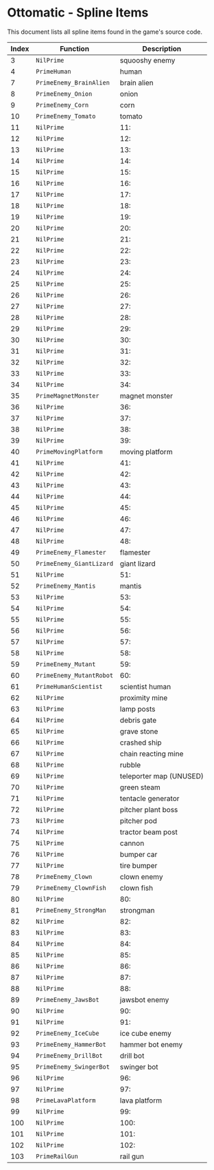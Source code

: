 # Ottomatic - Spline Items

This document lists all spline items found in the game's source code.

| Index | Function | Description |
|-------|----------|-------------|
| 3 | `NilPrime` | squooshy enemy |
| 4 | `PrimeHuman` | human |
| 7 | `PrimeEnemy_BrainAlien` | brain alien |
| 8 | `PrimeEnemy_Onion` | onion |
| 9 | `PrimeEnemy_Corn` | corn |
| 10 | `PrimeEnemy_Tomato` | tomato |
| 11 | `NilPrime` | 11: |
| 12 | `NilPrime` | 12: |
| 13 | `NilPrime` | 13: |
| 14 | `NilPrime` | 14: |
| 15 | `NilPrime` | 15: |
| 16 | `NilPrime` | 16: |
| 17 | `NilPrime` | 17: |
| 18 | `NilPrime` | 18: |
| 19 | `NilPrime` | 19: |
| 20 | `NilPrime` | 20: |
| 21 | `NilPrime` | 21: |
| 22 | `NilPrime` | 22: |
| 23 | `NilPrime` | 23: |
| 24 | `NilPrime` | 24: |
| 25 | `NilPrime` | 25: |
| 26 | `NilPrime` | 26: |
| 27 | `NilPrime` | 27: |
| 28 | `NilPrime` | 28: |
| 29 | `NilPrime` | 29: |
| 30 | `NilPrime` | 30: |
| 31 | `NilPrime` | 31: |
| 32 | `NilPrime` | 32: |
| 33 | `NilPrime` | 33: |
| 34 | `NilPrime` | 34: |
| 35 | `PrimeMagnetMonster` | magnet monster |
| 36 | `NilPrime` | 36: |
| 37 | `NilPrime` | 37: |
| 38 | `NilPrime` | 38: |
| 39 | `NilPrime` | 39: |
| 40 | `PrimeMovingPlatform` | moving platform |
| 41 | `NilPrime` | 41: |
| 42 | `NilPrime` | 42: |
| 43 | `NilPrime` | 43: |
| 44 | `NilPrime` | 44: |
| 45 | `NilPrime` | 45: |
| 46 | `NilPrime` | 46: |
| 47 | `NilPrime` | 47: |
| 48 | `NilPrime` | 48: |
| 49 | `PrimeEnemy_Flamester` | flamester |
| 50 | `PrimeEnemy_GiantLizard` | giant lizard |
| 51 | `NilPrime` | 51: |
| 52 | `PrimeEnemy_Mantis` | mantis |
| 53 | `NilPrime` | 53: |
| 54 | `NilPrime` | 54: |
| 55 | `NilPrime` | 55: |
| 56 | `NilPrime` | 56: |
| 57 | `NilPrime` | 57: |
| 58 | `NilPrime` | 58: |
| 59 | `PrimeEnemy_Mutant` | 59: |
| 60 | `PrimeEnemy_MutantRobot` | 60: |
| 61 | `PrimeHumanScientist` | scientist human |
| 62 | `NilPrime` | proximity mine |
| 63 | `NilPrime` | lamp posts |
| 64 | `NilPrime` | debris gate |
| 65 | `NilPrime` | grave stone |
| 66 | `NilPrime` | crashed ship |
| 67 | `NilPrime` | chain reacting mine |
| 68 | `NilPrime` | rubble |
| 69 | `NilPrime` | teleporter map (UNUSED) |
| 70 | `NilPrime` | green steam |
| 71 | `NilPrime` | tentacle generator |
| 72 | `NilPrime` | pitcher plant boss |
| 73 | `NilPrime` | pitcher pod |
| 74 | `NilPrime` | tractor beam post |
| 75 | `NilPrime` | cannon |
| 76 | `NilPrime` | bumper car |
| 77 | `NilPrime` | tire bumper |
| 78 | `PrimeEnemy_Clown` | clown enemy |
| 79 | `PrimeEnemy_ClownFish` | clown fish |
| 80 | `NilPrime` | 80: |
| 81 | `PrimeEnemy_StrongMan` | strongman |
| 82 | `NilPrime` | 82: |
| 83 | `NilPrime` | 83: |
| 84 | `NilPrime` | 84: |
| 85 | `NilPrime` | 85: |
| 86 | `NilPrime` | 86: |
| 87 | `NilPrime` | 87: |
| 88 | `NilPrime` | 88: |
| 89 | `PrimeEnemy_JawsBot` | jawsbot enemy |
| 90 | `NilPrime` | 90: |
| 91 | `NilPrime` | 91: |
| 92 | `PrimeEnemy_IceCube` | ice cube enemy |
| 93 | `PrimeEnemy_HammerBot` | hammer bot enemy |
| 94 | `PrimeEnemy_DrillBot` | drill bot |
| 95 | `PrimeEnemy_SwingerBot` | swinger bot |
| 96 | `NilPrime` | 96: |
| 97 | `NilPrime` | 97: |
| 98 | `PrimeLavaPlatform` | lava platform |
| 99 | `NilPrime` | 99: |
| 100 | `NilPrime` | 100: |
| 101 | `NilPrime` | 101: |
| 102 | `NilPrime` | 102: |
| 103 | `PrimeRailGun` | rail gun |
